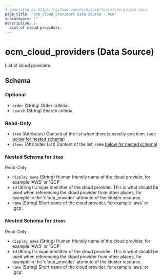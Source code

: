 ```yaml
---
# generated by https://github.com/hashicorp/terraform-plugin-docs
page_title: "ocm_cloud_providers Data Source - ocm"
subcategory: ""
description: |-
  List of cloud providers.
---
```


# ocm_cloud_providers (Data Source)

List of cloud providers.



<!-- schema generated by tfplugindocs -->
## Schema

### Optional

- `order` (String) Order criteria.
- `search` (String) Search criteria.

### Read-Only

- `item` (Attributes) Content of the list when there is exactly one item. (see [below for nested schema](#nestedatt--item))
- `items` (Attributes List) Content of the list. (see [below for nested schema](#nestedatt--items))

<a id="nestedatt--item"></a>
### Nested Schema for `item`

Read-Only:

- `display_name` (String) Human friendly name of the cloud provider, for example 'AWS' or 'GCP'
- `id` (String) Unique identifier of the cloud provider. This is what should be used when referencing the cloud provider from other places, for example in the 'cloud_provider' attribute of the cluster resource.
- `name` (String) Short name of the cloud provider, for example 'aws' or 'gcp'.


<a id="nestedatt--items"></a>
### Nested Schema for `items`

Read-Only:

- `display_name` (String) Human friendly name of the cloud provider, for example 'AWS' or 'GCP'
- `id` (String) Unique identifier of the cloud provider. This is what should be used when referencing the cloud provider from other places, for example in the 'cloud_provider' attribute of the cluster resource.
- `name` (String) Short name of the cloud provider, for example 'aws' or 'gcp'.


